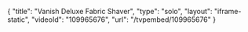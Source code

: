 {
    "title": "Vanish Deluxe Fabric Shaver",
    "type": "solo",
    "layout": "iframe-static",
    "videoId": "109965676",
    "url": "\/tvpembed\/109965676"
}